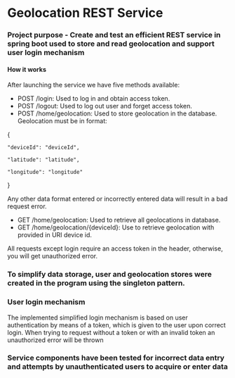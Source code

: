 # Geolocation REST Service 
### Project purpose - Create and test an efficient REST service in spring boot used to store and read geolocation and support user login mechanism
#### How it works 
After launching the service we have five methods available:
- POST /login: Used to log in and obtain access token.
- POST /logout: Used to log out user and forget access token.
- POST /home/geolocation: Used to store geolocation in the database. Geolocation must be in format:

{

    "deviceId": "deviceId",

    "latitude": "latitude",

    "longitude": "longitude"

}

Any other data format entered or incorrectly entered data will result in a bad request error.

- GET /home/geolocation: Used to retrieve all geolocations in database.
- GET /home/geolocation/{deviceId}: Use to retrieve geolocation with provided in URI device id.

All requests except login require an access token in the header, otherwise, you will get unauthorized error.

### To simplify data storage, user and geolocation stores were created in the program using the singleton pattern.

### User login mechanism
The implemented simplified login mechanism is based on user authentication by means of a token, which is given to the user upon correct login.
When trying to request without a token or with an invalid token an unauthorized error will be thrown

### Service components have been tested for incorrect data entry and attempts by unauthenticated users to acquire or enter data
